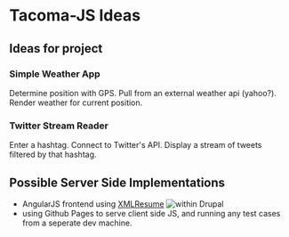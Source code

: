 
# Tacoma-JS Ideas


## Ideas for project


### Simple Weather App

Determine position with GPS. Pull from an external weather api (yahoo?). Render weather for current position.


### Twitter Stream Reader

Enter a hashtag. Connect to Twitter's API. Display a stream of tweets filtered by that hashtag.

## Possible Server Side Implementations
- AngularJS frontend using [XMLResume](http://www.xml-resume.com/d/) ![within Drupal](http://www.xml-resume.com/d/sites/all/themes/bootstrap/logo.png)
- using Github Pages to serve client side JS, and running any test cases from a seperate dev machine.
